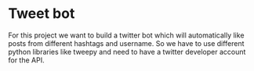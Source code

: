 # Tweet bot
For this project we want to build a twitter bot which will automatically like posts from different hashtags and username. So we have to use different python libraries like tweepy and need to have a twitter developer account for the API.
